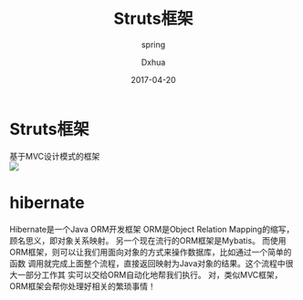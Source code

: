 ﻿---
layout:     post                    # 使用的布局（不需要改）
title:      Struts框架               # 标题
subtitle:   spring            #副标题
date:       2017-04-20              # 时间
author:     Dxhua                      # 作者
header-img: img/cat-img.jpg    #这篇文章标题背景图片
catalog: true                       # 是否归档
tags:                               #标签
    - spring
---

#  Struts框架 #
基于MVC设计模式的框架  
![](http://ovt2nfhfc.bkt.clouddn.com/c64e02fe2895ad9f59b5d00f922b41a8.png)




# hibernate
Hibernate是一个Java ORM开发框架
ORM是Object Relation Mapping的缩写，顾名思义，即对象关系映射。
另一个现在流行的ORM框架是Mybatis。
而使用ORM框架，则可以让我们用面向对象的方式来操作数据库，比如通过一个简单的函数
调用就完成上面整个流程，直接返回映射为Java对象的结果。这个流程中很大一部分工作其
实可以交给ORM自动化地帮我们执行。
对，类似MVC框架，ORM框架会帮你处理好相关的繁琐事情！  
